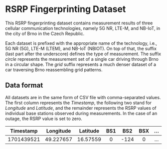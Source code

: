 # RSRP Fingerprinting Dataset

 This RSRP fingerprinting dataset contains measurement results of three cellular communication technologies, namely 5G NR, LTE-M, and NB-IoT, in the city of Brno in the Czech Republic.
 
Each dataset is prefixed with the appropriate name of the technology, i.e., 5G NR (5G), LTE-M (LTEM), and NB-IoT (NBIOT). On top of that, the suffix (last part after the underscore) defines the type of measurement. The suffix *circle* represents the measurement set of a single car driving through Brno in a circular shape. The *grid* suffix represents a much denser dataset of a car traversing Brno reassembling grid patterns.

## Data format
All datasets are in the same form of CSV file with comma-separated values. The first column represents the *Timestamp*, the following two stand for *Longitude* and *Latitude*, and the remainder represents the RSRP values of individual base stations observed during measurements. In the case of an outage, the RSRP value is set to zero.

| Timestamp | Longitude | Latitude | BS1 | BS2 | BSX| … |
| :------: | :------: | :------: | :------: | :------: | :------: | :------: |
| 1701439521 | 49.227657 | 16.57559 | 0 | -124 | 0 | … |
